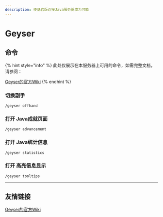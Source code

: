 ```yaml
---
description: 使基岩版连接Java服务器成为可能
---
```


# Geyser

## 命令

{% hint style="info" %}
此处仅展示在本服务器上可用的命令，如需完整文档，请参阅：

[Geyser的官方Wiki](https://wiki.geysermc.org/)
{% endhint %}

### 切换副手

```
/geyser offhand
```

### 打开 Java成就页面

```
/geyser advancement
```

### 打开 Java统计信息

```
/geyser statistics
```

### 打开 高亮信息显示

```
/geyser tooltips
```

***

## 友情链接

[Geyser的官方Wiki](https://wiki.geysermc.org/)

